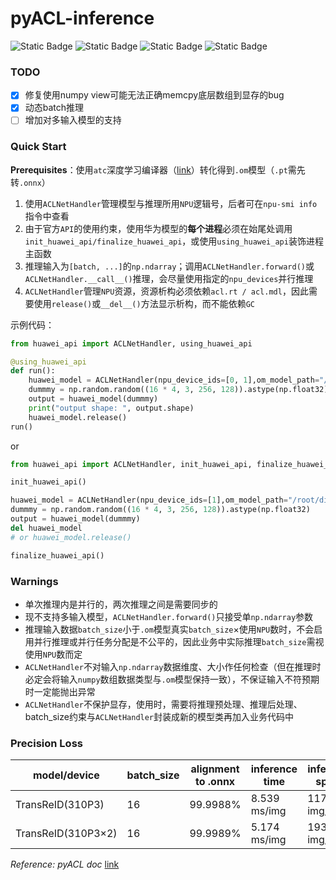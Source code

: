 # pyACL-inference
![Static Badge](https://img.shields.io/badge/license-MIT-blue?logo=Git&link=http%3A%2F%2Fgitlab.buaadml.info%2Fbdi%2Fpyacl-inference%2F-%2Fblob%2Fmain%2FLICENSE)
![Static Badge](https://img.shields.io/badge/python-%3E%3D3.8-blue?logo=python&link=http%3A%2F%2Fgitlab.buaadml.info%2Fbdi%2Fpyacl-inference%2F-%2Fblob%2Fmain%2FLICENSE)
![Static Badge](https://img.shields.io/badge/Group-BDI-orange?logo=gitlab&link=http%3A%2F%2Fgitlab.buaadml.info%2Fbdi)
![Static Badge](https://img.shields.io/badge/Gitee-CANN%20samples-red?logo=gitee&link=https%3A%2F%2Fgitee.com%2Fascend%2Fsamples)

### TODO ###
- [x] 修复使用numpy view可能无法正确memcpy底层数组到显存的bug
- [x] 动态batch推理
- [ ] 增加对多输入模型的支持
### Quick Start ###

**Prerequisites**：使用`atc`深度学习编译器（[link](https://support.huawei.com/enterprise/zh/doc/EDOC1100192461/f269b5ab)）转化得到`.om`模型（`.pt`需先转`.onnx`）

1. 使用`ACLNetHandler`管理模型与推理所用`NPU`逻辑号，后者可在`npu-smi info`指令中查看
2. 由于官方`API`的使用约束，使用华为模型的**每个进程**必须在始尾处调用`init_huawei_api/finalize_huawei_api`，或使用`using_huawei_api`装饰进程主函数
3. 推理输入为`[batch, ...]`的`np.ndarray`；调用`ACLNetHandler.forward()`或`ACLNetHandler.__call__()`推理，会尽量使用指定的`npu_devices`并行推理
4. `ACLNetHandler`管理`NPU`资源，资源析构必须依赖`acl.rt / acl.mdl`，因此需要使用`release()`或`__del__()`方法显示析构，而不能依赖`GC`

示例代码：

```python
from huawei_api import ACLNetHandler, using_huawei_api

@using_huawei_api
def run():
    huawei_model = ACLNetHandler(npu_device_ids=[0, 1],om_model_path="/root/disk/zzx/huawei-npu/transreid_bs16_highprecision.om")
    dummmy = np.random.random((16 * 4, 3, 256, 128)).astype(np.float32)
    output = huawei_model(dummmy)
    print("output shape: ", output.shape)
    huawei_model.release()
run()
```

or

```python
from huawei_api import ACLNetHandler, init_huawei_api, finalize_huawei_api

init_huawei_api()

huawei_model = ACLNetHandler(npu_device_ids=[1],om_model_path="/root/disk/zzx/huawei-npu/transreid_bs16_highprecision.om")
dummmy = np.random.random((16 * 4, 3, 256, 128)).astype(np.float32)
output = huawei_model(dummmy)
del huawei_model
# or huawei_model.release()

finalize_huawei_api()
```

### Warnings ###

- 单次推理内是并行的，两次推理之间是需要同步的
- 现不支持多输入模型，`ACLNetHandler.forward()`只接受单`np.ndarray`参数
- 推理输入数据`batch_size`小于`.om`模型真实`batch_size`×使用`NPU`数时，不会启用并行推理或并行任务分配是不公平的，因此业务中实际推理`batch_size`需视使用`NPU`数而定
- `ACLNetHandler`不对输入`np.ndarray`数据维度、大小作任何检查（但在推理时必定会将输入`numpy`数组数据类型与`.om`模型保持一致），不保证输入不符预期时一定能抛出异常
- `ACLNetHandler`不保护显存，使用时，需要将推理预处理、推理后处理、batch_size约束与`ACLNetHandler`封装成新的模型类再加入业务代码中


### Precision Loss ###
| model/device       | batch_size | alignment to .onnx | inference time | inference speed |
| ------------------ | ---------- | ------------------ | -------------- | --------------- |
| TransReID(310P3)   | 16         | 99.9988%           | 8.539 ms/img   | 117.109 img/s   |
| TransReID(310P3×2) | 16         | 99.9989%           | 5.174 ms/img   | 193.274 img/s   |




_Reference: pyACL doc_  [link](https://support.huawei.com/enterprise/zh/doc/EDOC1100164876/5bda6391)
